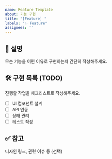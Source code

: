 ```yaml
---
name: Feature Template
about: 기능 구현
title: "[Feature] "
labels: "✨ Feature"
assignees: ''
---
```


## 📌 설명  
무슨 기능을 어떤 이유로 구현하는지 간단히 작성해주세요.

## 🛠️ 구현 목록 (TODO)  
진행할 작업을 체크리스트로 작성해주세요.
- [ ] UI 컴포넌트 설계
- [ ] API 연동
- [ ] 상태 관리
- [ ] 테스트 작성

## ✅ 참고  
디자인 링크, 관련 이슈 등 (선택)